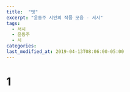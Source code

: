 ```yaml
---
title:  "텟"
excerpt: "윤동주 시인의 작품 모음 - 서시"
tags:
  - 서시
  - 윤동주
  - 시
categories:
last_modified_at: 2019-04-13T08:06:00-05:00
---
```


# 1  